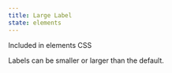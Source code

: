 ```yaml
---
title: Large Label
state: elements
---
```

Included in elements CSS


Labels can be smaller or larger than the default.
